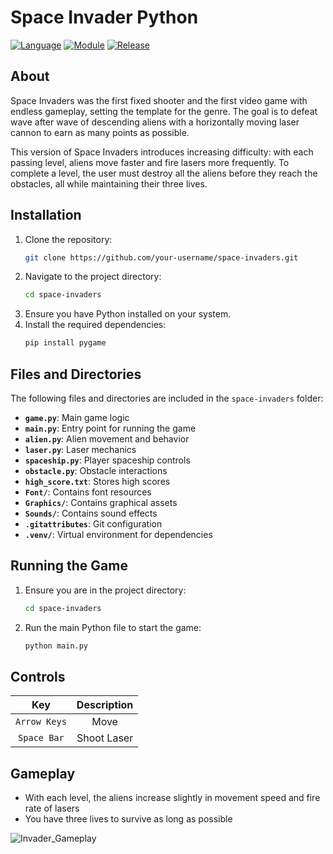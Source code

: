# Space Invader Python

[![Language](https://img.shields.io/badge/language-python-blue.svg?style=flat)](https://www.python.org)
[![Module](https://img.shields.io/badge/module-pygame-brightgreen.svg?style=flat)](http://www.pygame.org/news.html)
[![Release](https://img.shields.io/badge/release-v2.0-orange.svg?style=flat)]()

## About
Space Invaders was the first fixed shooter and the first video game with endless gameplay, setting the template for the genre. The goal is to defeat wave after wave of descending aliens with a horizontally moving laser cannon to earn as many points as possible.

This version of Space Invaders introduces increasing difficulty: with each passing level, aliens move faster and fire lasers more frequently. To complete a level, the user must destroy all the aliens before they reach the obstacles, all while maintaining their three lives.

## Installation
1. Clone the repository:
   ```bash
   git clone https://github.com/your-username/space-invaders.git
   ```
2. Navigate to the project directory:
   ```bash
   cd space-invaders
   ```
3. Ensure you have Python installed on your system.
4. Install the required dependencies:
   ```bash
   pip install pygame
   ```

## Files and Directories
The following files and directories are included in the `space-invaders` folder:
- **`game.py`**: Main game logic
- **`main.py`**: Entry point for running the game
- **`alien.py`**: Alien movement and behavior
- **`laser.py`**: Laser mechanics
- **`spaceship.py`**: Player spaceship controls
- **`obstacle.py`**: Obstacle interactions
- **`high_score.txt`**: Stores high scores
- **`Font/`**: Contains font resources
- **`Graphics/`**: Contains graphical assets
- **`Sounds/`**: Contains sound effects
- **`.gitattributes`**: Git configuration
- **`.venv/`**: Virtual environment for dependencies

## Running the Game
1. Ensure you are in the project directory:
   ```bash
   cd space-invaders
   ```
2. Run the main Python file to start the game:
   ```bash
   python main.py
   ```

## Controls
| Key         | Description         |
| :---------: | :-----------------: |
| `Arrow Keys`| Move                |
| `Space Bar` | Shoot Laser         |

## Gameplay
- With each level, the aliens increase slightly in movement speed and fire rate of lasers
- You have three lives to survive as long as possible

![Invader_Gameplay](https://github.com/user-attachments/assets/08a532e4-e762-4441-9789-e4bd64080382)
